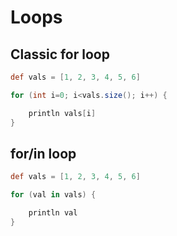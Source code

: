 # Loops

## Classic for loop

```groovy
def vals = [1, 2, 3, 4, 5, 6]

for (int i=0; i<vals.size(); i++) {

    println vals[i]
}
```

## for/in loop

```groovy
def vals = [1, 2, 3, 4, 5, 6]

for (val in vals) {

    println val
}
```
